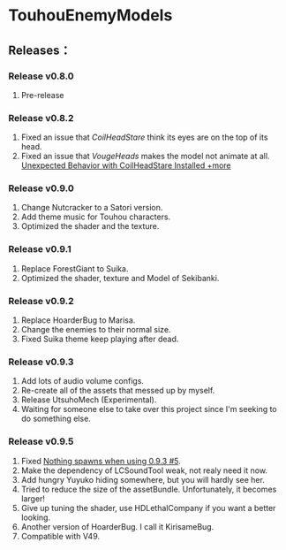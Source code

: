 # TouhouEnemyModels
## Releases：
### Release v0.8.0
1. Pre-release
### Release v0.8.2
1. Fixed an issue that _CoilHeadStare_ think its eyes are on the top of its head.
2. Fixed an issue that _VougeHeads_ makes the model not animate at all.
[Unexpected Behavior with CoilHeadStare Installed +more](https://github.com/BoredBean/SekibankiSpringMan/issues/2)
### Release v0.9.0
1. Change Nutcracker to a Satori version.
2. Add theme music for Touhou characters.
3. Optimized the shader and the texture.
### Release v0.9.1
1. Replace ForestGiant to Suika.
2. Optimized the shader, texture and Model of Sekibanki.
### Release v0.9.2
1. Replace HoarderBug to Marisa.
2. Change the enemies to their normal size.
3. Fixed Suika theme keep playing after dead.
### Release v0.9.3
1. Add lots of audio volume configs.
2. Re-create all of the assets that messed up by myself.
3. Release UtsuhoMech (Experimental).
4. Waiting for someone else to take over this project since I'm seeking to do something else.
### Release v0.9.5
1. Fixed [Nothing spawns when using 0.9.3 #5](https://github.com/BoredBean/TouhouCompany/issues/5).
2. Make the dependency of LCSoundTool weak, not realy need it now.
3. Add hungry Yuyuko hiding somewhere, but you will hardly see her.
4. Tried to reduce the size of the assetBundle. Unfortunately, it becomes larger!
5. Give up tuning the shader, use HDLethalCompany if you want a better looking.
6. Another version of HoarderBug. I call it KirisameBug.
7. Compatible with V49.